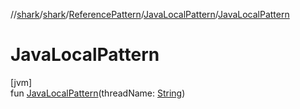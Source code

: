 //[shark](../../../../index.md)/[shark](../../index.md)/[ReferencePattern](../index.md)/[JavaLocalPattern](index.md)/[JavaLocalPattern](-java-local-pattern.md)

# JavaLocalPattern

[jvm]\
fun [JavaLocalPattern](-java-local-pattern.md)(threadName: [String](https://kotlinlang.org/api/latest/jvm/stdlib/kotlin/-string/index.html))
